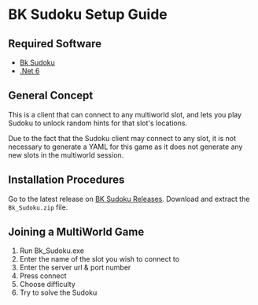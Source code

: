 # BK Sudoku Setup Guide

## Required Software
- [Bk Sudoku](https://github.com/Jarno458/sudoku)
- [.Net 6](https://docs.microsoft.com/en-us/dotnet/core/install/windows?tabs=net60)

## General Concept

This is a client that can connect to any multiworld slot, and lets you play Sudoku to unlock random hints for that slot's locations.

Due to the fact that the Sudoku client may connect to any slot, it is not necessary to generate a YAML for this game as it does not generate any new slots in the multiworld session.

## Installation Procedures

Go to the latest release on [BK Sudoku Releases](https://github.com/Jarno458/sudoku/releases). Download and extract the `Bk_Sudoku.zip` file.

## Joining a MultiWorld Game

1. Run Bk_Sudoku.exe
2. Enter the name of the slot you wish to connect to
3. Enter the server url & port number
4. Press connect
5. Choose difficulty
6. Try to solve the Sudoku
